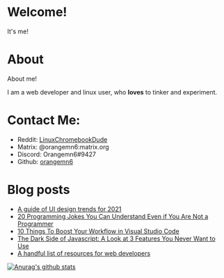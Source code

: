 # Welcome!

It's me!

# About

About me!

I am a web developer and linux user, who **loves** to tinker and experiment.


# Contact Me:

- Reddit: [LinuxChromebookDude](https://reddit.com/u/LinuxChromebookDude)
- Matrix: @orangemn6:matrix.org
- Discord: Orangemn6#9427
- Github: [orangemn6](https://github.com/orangemn6)

# Blog posts
<!-- BLOG-POST-LIST:START -->
- [A guide of UI design trends for 2021](https://blog.orangemn6.xyz/a-guide-of-ui-design-trends-for-2021)
- [20 Programming Jokes You Can Understand Even if You Are Not a Programmer](https://blog.orangemn6.xyz/20-programming-jokes-you-can-understand-even-if-you-are-not-a-programmer)
- [10 Things To Boost Your Workflow in Visual Studio Code](https://blog.orangemn6.xyz/10-things-to-boost-your-workflow-in-visual-studio-code)
- [The Dark Side of Javascript: A Look at 3 Features You Never Want to Use](https://blog.orangemn6.xyz/the-dark-side-of-javascript-a-look-at-3-features-you-never-want-to-use)
- [A handful list of resources for web developers](https://blog.orangemn6.xyz/a-handful-list-of-resources-for-web-developers)
<!-- BLOG-POST-LIST:END -->

[![Anurag's github stats](https://github-readme-stats.vercel.app/api?username=orangemn6)](https://github.com/anuraghazra/github-readme-stats)
